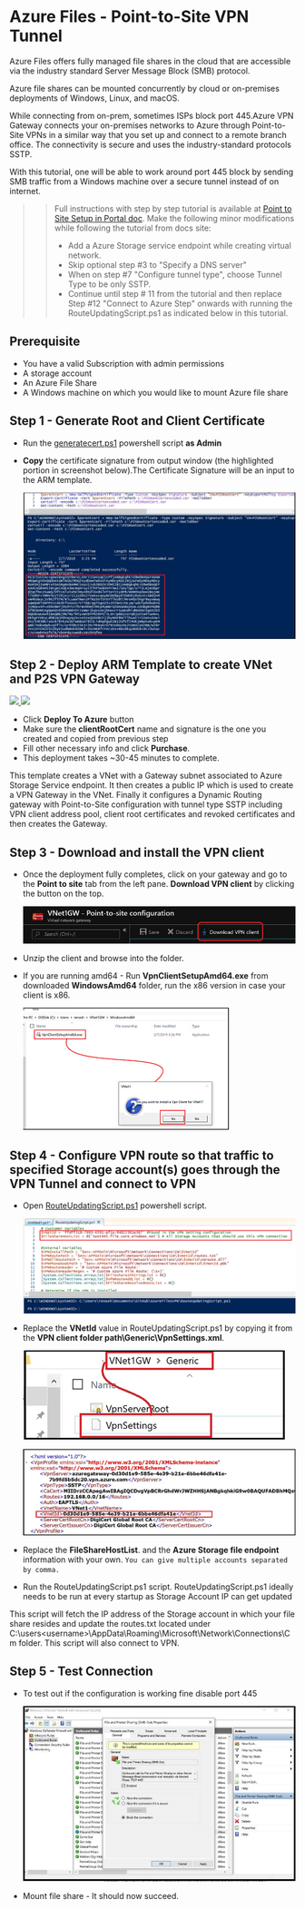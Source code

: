 
# Azure Files - Point-to-Site VPN Tunnel
Azure Files offers fully managed file shares in the cloud that are accessible via the industry standard Server Message Block (SMB) protocol. 

Azure file shares can be mounted concurrently by cloud or on-premises deployments of Windows, Linux, and macOS.  

While connecting from on-prem, sometimes ISPs block port 445.Azure VPN Gateway connects your on-premises networks to Azure through Point-to-Site VPNs in a similar way that you set up and connect to a remote branch office. The connectivity is secure and uses the industry-standard protocols SSTP.

With this tutorial, one will be able to work around port 445 block by sending SMB traffic from a Windows machine over a secure tunnel instead of on internet.

>> Full instructions with step by step tutorial is available at [Point to Site Setup in Portal doc](https://docs.microsoft.com/en-us/azure/vpn-gateway/vpn-gateway-howto-point-to-site-resource-manager-portal). Make the following minor modifications while following the tutorial from docs site:
>> * Add a Azure Storage service endpoint while creating virtual network.
 >>* Skip optional step #3 to "Specify a DNS server"
 >>* When on step #7 "Configure tunnel type", choose Tunnel Type to be only SSTP.
>>* Continue until step # 11 from the tutorial and then replace Step #12 "Connect to Azure Step" onwards with running the RouteUpdatingScript.ps1 as indicated below in this tutorial.

## Prerequisite
 * You have a valid Subscription with admin permissions
 * A storage account
 * An Azure File Share
 * A Windows machine on which you would like to mount Azure file share


## Step 1 - Generate Root and Client Certificate

* Run the [generatecert.ps1](/generatecert.ps1) powershell script **as Admin**
* **Copy** the certificate signature from output window (the highlighted portion in screenshot below).The Certificate Signature will be an input to the ARM template.

  ![how to generate certs](/images/generatecertpowershell.png)


## Step 2 - Deploy ARM Template to create VNet and P2S VPN Gateway
<a href="https://portal.azure.com/#create/Microsoft.Template/uri/https%3A%2F%2Fraw.githubusercontent.com%2FRenaShahMSFT%2FAzureFilesVPN%2Fmaster%2Fazuredeploy.json" target="_blank">
    <img src="http://azuredeploy.net/deploybutton.png"/>
</a>
<a href="http://armviz.io/#/?load=https%3A%2F%2Fraw.githubusercontent.com%2FRenaShahMSFT%2FAzureFilesVPN%2Fmaster%2Fazuredeploy.json" target="_blank">
    <img src="http://armviz.io/visualizebutton.png"/>
</a>

* Click **Deploy To Azure** button 
* Make sure the **clientRootCert** name and signature is the one you created and copied from previous step
* Fill other necessary info and click **Purchase**.
* This deployment takes ~30-45 minutes to complete.

This template creates a VNet with a Gateway subnet associated to Azure Storage Service endpoint. It then creates a public IP which is used to create a VPN Gateway in the VNet. Finally it configures a Dynamic Routing gateway with Point-to-Site configuration with tunnel type SSTP including VPN client address pool, client root certificates and revoked certificates and then creates the Gateway.

## Step 3 - Download and install the VPN client

* Once the deployment fully completes, click on your gateway and go to the **Point to site** tab from the left pane. **Download VPN client** by clicking the button on the top.

  ![download VPN client](/images/downloadvpnclient.png)

* Unzip the client and browse into the folder.

* If you are running amd64 - Run **VpnClientSetupAmd64.exe** from downloaded **WindowsAmd64** folder, run the x86 version in case your client is x86.

  ![Install VPN Client](/images/installvpnclient.png)

## Step 4 - Configure VPN route so that traffic to specified Storage account(s) goes through the VPN Tunnel and connect to VPN

* Open [RouteUpdatingScript.ps1](RouteUpdatingScript.ps1) powershell script.

  ![Run Routing Script](/images/runroutingscript.png)

* Replace the **VNetId** value in RouteUpdatingScript.ps1 by copying it from the **VPN client folder path\Generic\VpnSettings.xml**.

  ![VPNSetting](/images/GenericVpnSettings.png)

  ![VPNSetting](/images/howtocopyvnetid.png)

* Replace the **FileShareHostList**.  and the **Azure Storage file endpoint** information with your own. `You can give multiple accounts separated by comma.`
* Run the RouteUpdatingScript.ps1 script. RouteUpdatingScript.ps1 ideally needs to be run at every startup as Storage Account IP can get updated

This script will fetch the IP address of the Storage account in which your file share resides and update the routes.txt located under C:\users\<username>\AppData\Roaming\Microsoft\Network\Connections\Cm folder. This script will also connect to VPN.

## Step 5 - Test Connection

* To test out if the configuration is working fine disable port 445

  ![How to enable/disable firewall for port 445 testing](/images/FirewallSettingsEnableDisable.png)

* Mount file share - It should now succeed.